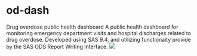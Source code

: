 # od-dash
Drug overdose public health dashboard
A public health dashboard for monitoring emergency department visits and hospital discharges related to drug overdose. Developed using SAS 9.4, and utilizing functionaity provide by the SAS ODS Report Writing Interface.
![](od-dash/ED%20db%20main%201.PNG)
